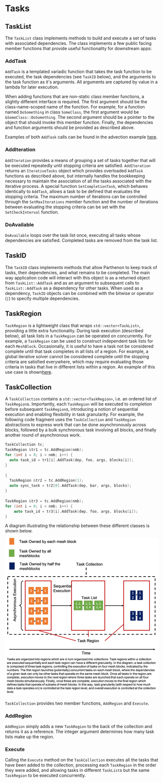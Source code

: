 # Tasks

## TaskList
The `TaskList` class implements methods to build and execute a set of tasks with associated dependencies.  The class implements a few public facing member functions that provide useful functionality for downstream apps:

### AddTask
`AddTask` is a templated variadic function that takes the task function to be executed, the task dependencies (see `TaskID` below), and the arguments to the task function as it's arguments.  All arguments are captured by value in a lambda for later execution.

When adding functions that are non-static class member functions, a slightly different interface is required.  The first argument should be the class-name-scoped name of the function.  For example, for a function named `DoSomething` in class `SomeClass`, the first argument would be `&SomeClass::DoSomething`.  The second argument should be a pointer to the object that should invoke this member function.  Finally, the dependencies and function arguments should be provided as described above.

Examples of both `AddTask` calls can be found in the advection example [here](../example/advection/advection_driver.cpp).

### AddIteration
`AddIteration` provides a means of grouping a set of tasks together that will be executed repeatedly until stopping criteria are satisfied.  `AddIteration` returns an `IterativeTasks` object which provides overloaded `AddTask` functions as described above, but internally handles the bookkeeping necessary to maintain the association of all the tasks associated with the iterative process.  A special function `SetCompletionTask`, which behaves identically to `AddTask`, allows a task to be defined that evaluates the stopping criteria.  The maximum number of iterations can be controlled through the `SetMaxIterations` member function and the number of iterations between evaluating the stopping criteria can be set with the `SetCheckInterval` function.

### DoAvailable
`DoAvailable` loops over the task list once, executing all tasks whose dependencies are satisfied.  Completed tasks are removed from the task list.

## TaskID
The `TaskID` class implements methods that allow Parthenon to keep track of tasks, their dependencies, and what remains to be completed.  The main way application code will interact with this object is as a returned object from `TaskList::AddTask` and as an argument to subsequent calls to `TaskList::AddTask` as a dependency for other tasks.  When used as a dependency, `TaskID` objects can be combined with the bitwise or operator (`|`) to specify multiple dependencies.

 ## TaskRegion
 `TaskRegion` is a lightweight class that wraps `std::vector<TaskList>`, providing a little extra functionality.  During task execution (described below), all task lists in a `TaskRegion` can be operated on concurrently.  For example, a `TaskRegion` can be used to construct independent task lists for each `MeshBlock`.  Occasionally, it is useful to have a task not be considered complete until that task completes in all lists of a region.  For example, a global iterative solver cannot be considered complete until the stopping criteria are satisfied everywhere, which may require evaluating those criteria in tasks that live in different lists within a region.  An example of this use case is shown[here](../example/poisson/poisson_driver.cpp).

 ## TaskCollection
 A `TaskCollection` contains a `std::vector<TaskRegion>`, i.e. an ordered list of `TaskRegion`s.  Importantly, each `TaskRegion` will be executed to completion before subsequent `TaskRegion`s, introducing a notion of sequential execution and enabling flexibility in task granularity.  For example, the following code fragment uses the `TaskCollection` and `TaskRegion` abstractions to express work that can be done asynchronously across blocks, followed by a bulk synchronous task involving all blocks, and finally another round of asynchronous work.
 ```c++
 TaskCollection tc;
 TaskRegion &tr1 = tc.AddRegion(nmb);
 for (int i = 0; i < nmb; i++) {
   auto task_id = tr1[i].AddTask(dep, foo, args, blocks[i]);
 }

 {
   TaskRegion &tr2 = tc.AddRegion(1);
   auto sync_task = tr2[0].AddTask(dep, bar, args, blocks);
 }

 TaskRegion &tr3 = tc.AddRegion(nmb);
 for (int i = 0; i < nmb; i++) {
     auto task_id = tr3[i].AddTask(dep, foo, args, blocks[i]);
 }
 ```

A diagram illustrating the relationship between these different classes is shown below.
 
![Task Diagram](TaskDiagram.png)

 `TaskCollection` provides two member functions, `AddRegion` and `Execute`.

 ### AddRegion

 `AddRegion` simply adds a new `TaskRegion` to the back of the collection and returns it as a reference.  The integer argument determines how many task lists make up the region.



 ### Execute

 Calling the `Execute` method on the `TaskCollection` executes all the tasks that have been added to the collection, processing each `TaskRegion` in the order they were added, and allowing tasks in different `TaskList`s but the same `TaskRegion` to be executed concurrently.
